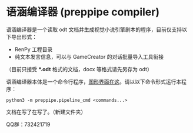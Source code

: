 # 语涵编译器 (preppipe compiler)

语涵编译器是一个读取 odt 文档并生成视觉小说引擎剧本的程序，目前仅支持以下导出形式：
  * RenPy 工程目录
  * 纯文本发言信息，可以与 GameCreator 的对话批量导入工具衔接

（目前只接受 **\*.odt** 格式的文档，docx 等格式请先另存为 odt）

语涵编译器本体是一个命令行程序，[图形界面在这](https://github.com/PrepPipe/preppipe_gui)。请以以下命令形式运行本程序：
```
python3 -m preppipe.pipeline_cmd <commands...>
```

文档在写了在写了。（新建文件夹）

QQ群：732421719
